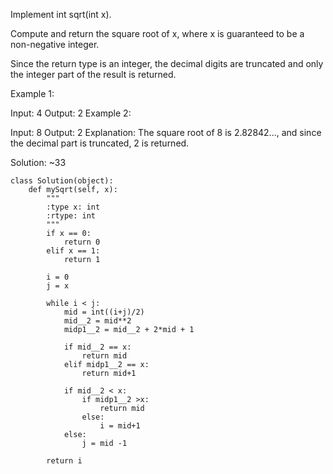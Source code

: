 Implement int sqrt(int x).

Compute and return the square root of x, where x is guaranteed to be a non-negative integer.

Since the return type is an integer, the decimal digits are truncated and only the integer part of the result is returned.

Example 1:

Input: 4
Output: 2
Example 2:

Input: 8
Output: 2
Explanation: The square root of 8 is 2.82842..., and since 
             the decimal part is truncated, 2 is returned.
             
             
Solution: ~33

```
class Solution(object):
    def mySqrt(self, x):
        """
        :type x: int
        :rtype: int
        """
        if x == 0:
            return 0
        elif x == 1:
            return 1
        
        i = 0
        j = x
        
        while i < j:
            mid = int((i+j)/2)
            mid__2 = mid**2
            midp1__2 = mid__2 + 2*mid + 1
            
            if mid__2 == x:
                return mid
            elif midp1__2 == x:
                return mid+1
            
            if mid__2 < x:
                if midp1__2 >x:
                    return mid 
                else:
                    i = mid+1
            else:
                j = mid -1
        
        return i
```

